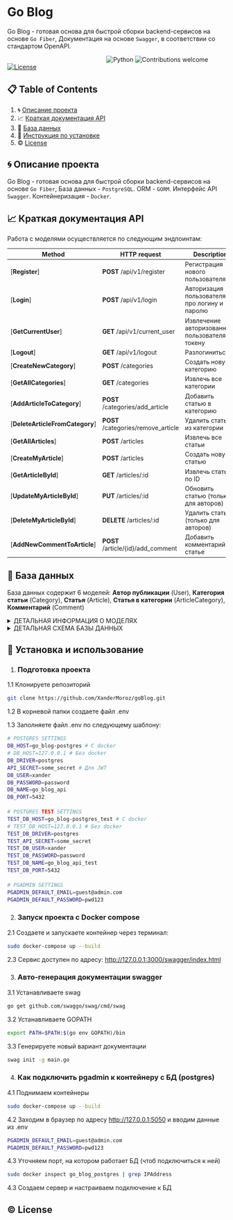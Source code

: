 # Go Blog

Go Blog - готовая основа для быстрой сборки backend-сервисов на основе `Go Fiber`,  Документация на основе `Swagger`, в соответствии со стандартом OpenAPI. 

&nbsp;&nbsp;&nbsp;&nbsp;&nbsp;&nbsp;&nbsp;&nbsp;&nbsp;&nbsp;&nbsp;&nbsp;&nbsp;&nbsp;&nbsp;&nbsp;&nbsp;&nbsp;&nbsp;&nbsp;&nbsp;&nbsp;&nbsp;&nbsp;&nbsp;&nbsp;&nbsp;&nbsp;&nbsp;&nbsp;&nbsp;&nbsp;&nbsp;&nbsp;&nbsp;&nbsp;&nbsp;&nbsp;&nbsp;&nbsp;&nbsp;&nbsp;&nbsp;&nbsp;&nbsp;&nbsp;&nbsp;&nbsp;&nbsp;&nbsp;&nbsp;&nbsp;&nbsp;&nbsp;&nbsp;&nbsp;&nbsp;
![Python](https://img.shields.io/badge/go-v1.20.1+-blue.svg)
![Contributions welcome](https://img.shields.io/badge/contributions-welcome-orange.svg)
[![License](https://img.shields.io/badge/license-MIT-blue.svg)](https://opensource.org/licenses/MIT)

## 📋 Table of Contents

1. 🌀 [Описание проекта](#what-is-this)
2. 📈 [Краткая документация API](#api_docs)
3. 💾 [База данных](#database_scheme)
4. 🚀 [Инструкция по установке](#installation)
5. ©️ [License](#license)

## <a name="what-is-this"> 🌀 Описание проекта</a>

Go Blog - готовая основа для быстрой сборки backend-сервисов на основе `Go Fiber`,  База данных - `PostgreSQL`. ORM - `GORM`. Интерфейс API `Swagger`. 
Контейнеризация - `Docker`. 
## <a name="api_docs"> 📈 Краткая документация API</a>


Работа с моделями осуществляется по следующим эндпоинтам:

| Method                         | HTTP request           | Description                          |
| ------------------------------ | ---------------------- | ------------------------------------ |
| [**Register**]           | **POST** /api/v1/register        | Регистрация нового пользователя       |
| [**Login**] | **POST** /api/v1/login    | Авторизация пользователя про логину и паролю        |
| [**GetCurrentUser**]            | **GET** /api/v1/current_user         | Извлечение авторизованного пользователя по токену |
| [**Logout**]              | **GET** /api/v1/logout | Разлогиниться          |
| [**CreateNewCategory**]              | **POST** /categories | Создать новую категорию          |
| [**GetAllCategories**]              | **GET** /categories | Извлечь все категории          |
| [**AddArticleToCategory**]              | **POST** /categories/add_article | Добавить статью в категорию          |
| [**DeleteArticleFromCategory**]              | **POST** /categories/remove_article | Удалить статью из категории           |
| [**GetAllArticles**]              | **POST** /articles | Извлечь все статьи          |
| [**CreateMyArticle**]              | **POST** /articles | Создать новую статью          |
| [**GetArticleById**]              | **GET** /articles/:id | Извлечь статью по ID          |
| [**UpdateMyArticleById**]              | **PUT** /articles/:id | Обновить статью (только для авторов)          |
| [**DeleteMyArticleById**]              | **DELETE** /articles/:id | Удалить статью (только для авторов)          |
| [**AddNewCommentToArticle**]              | **POST** /article/{id}/add_comment | Добавить комментарий к статье          |




## <a name="database_scheme"> 💾 База данных </a>

База данных содержит 6 моделей: 
**Автор публикации** (User), 
**Категория статьи** (Category), 
**Cтатья** (Article),
**Статья в категории** (ArticleCategory), 
**Комментарий** (Comment)



<details>
<summary>ДЕТАЛЬНАЯ ИНФОРМАЦИЯ О МОДЕЛЯХ </summary>


</details>

<details>
<summary>ДЕТАЛЬНАЯ СХЕМА БАЗЫ ДАННЫХ</summary>

![Screen Shot](docs/extras/erd.jpg)

</details>

## <a name="installation"> 🚀  Установка и использование</a>

1. ### Подготовка проекта

1.1 Клонируете репозиторий
```sh
git clone https://github.com/XanderMoroz/goBlog.git
```

1.2 В корневой папки создаете файл .env


1.3 Заполняете файл .env по следующему шаблону:

```sh
# POSTGRES SETTINGS
DB_HOST=go_blog-postgres # С docker
# DB_HOST=127.0.0.1 # Без docker
DB_DRIVER=postgres
API_SECRET=some_secret # Для JWT
DB_USER=xander
DB_PASSWORD=password
DB_NAME=go_blog_api
DB_PORT=5432

# POSTGRES TEST SETTINGS
TEST_DB_HOST=go_blog-postgres_test # С docker
# TEST_DB_HOST=127.0.0.1 # Без docker
TEST_DB_DRIVER=postgres
TEST_API_SECRET=some_secret
TEST_DB_USER=xander
TEST_DB_PASSWORD=password
TEST_DB_NAME=go_blog_api_test
TEST_DB_PORT=5432

# PGADMIN SETTINGS
PGADMIN_DEFAULT_EMAIL=guest@admin.com
PGADMIN_DEFAULT_PASSWORD=pwd123
```


2. ### Запуск проекта с Docker compose
2.1 Создаете и запускаете контейнер через терминал:
```sh
sudo docker-compose up --build
```

2.3 Сервис доступен по адресу: http://127.0.0.1:3000/swagger/index.html

3. ### Авто-генерация документации swagger 
3.1 Устанавливаете swag
```sh
go get github.com/swaggo/swag/cmd/swag
```

3.2 Устанавливаете GOPATH
```sh
export PATH=$PATH:$(go env GOPATH)/bin
```

3.3 Генерируете новый вариант документации
```bash
swag init -g main.go
```

4. ### Как подключить pgadmin к контейнеру с БД (postgres)

4.1 Поднимаем контейнеры
```bash
sudo docker-compose up --build
```

4.2 Заходим в браузер по адресу http://127.0.0.1:5050 и вводим данные из .env
```bash
PGADMIN_DEFAULT_EMAIL=guest@admin.com
PGADMIN_DEFAULT_PASSWORD=pwd123
```

4.3 Уточняем порт, на котором работает БД (чтоб подключиться к ней) 
```bash
sudo docker inspect go_blog_postgres | grep IPAddress
```

4.3 Создаем сервер и настраиваем подключение к БД 


## <a name="license"> ©️ License